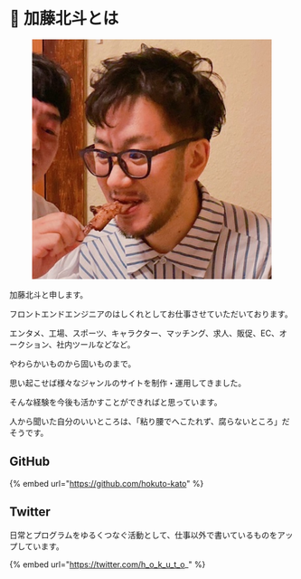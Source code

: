 # 👀 加藤北斗とは

<figure><img src=".gitbook/assets/IMG_3688_2 (2).JPG" alt=""><figcaption></figcaption></figure>

加藤北斗と申します。

フロントエンドエンジニアのはしくれとしてお仕事させていただいております。

エンタメ、工場、スポーツ、キャラクター、マッチング、求人、販促、EC、オークション、社内ツールなどなど。

やわらかいものから固いものまで。

思い起こせば様々なジャンルのサイトを制作・運用してきました。

そんな経験を今後も活かすことができればと思っています。

人から聞いた自分のいいところは、「粘り腰でへこたれず、腐らないところ」だそうです。

## GitHub

{% embed url="https://github.com/hokuto-kato" %}

## Twitter

日常とプログラムをゆるくつなぐ活動として、仕事以外で書いているものをアップしています。

{% embed url="https://twitter.com/h_o_k_u_t_o_" %}
